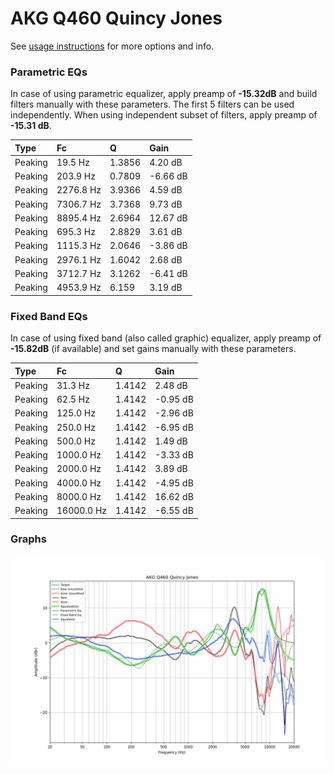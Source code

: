 # AKG Q460 Quincy Jones
See [usage instructions](https://github.com/jaakkopasanen/AutoEq#usage) for more options and info.

### Parametric EQs
In case of using parametric equalizer, apply preamp of **-15.32dB** and build filters manually
with these parameters. The first 5 filters can be used independently.
When using independent subset of filters, apply preamp of **-15.31 dB**.

| Type    | Fc        |      Q | Gain     |
|:--------|:----------|:-------|:---------|
| Peaking | 19.5 Hz   | 1.3856 | 4.20 dB  |
| Peaking | 203.9 Hz  | 0.7809 | -6.66 dB |
| Peaking | 2276.8 Hz | 3.9366 | 4.59 dB  |
| Peaking | 7306.7 Hz | 3.7368 | 9.73 dB  |
| Peaking | 8895.4 Hz | 2.6964 | 12.67 dB |
| Peaking | 695.3 Hz  | 2.8829 | 3.61 dB  |
| Peaking | 1115.3 Hz | 2.0646 | -3.86 dB |
| Peaking | 2976.1 Hz | 1.6042 | 2.68 dB  |
| Peaking | 3712.7 Hz | 3.1262 | -6.41 dB |
| Peaking | 4953.9 Hz | 6.159  | 3.19 dB  |

### Fixed Band EQs
In case of using fixed band (also called graphic) equalizer, apply preamp of **-15.82dB**
(if available) and set gains manually with these parameters.

| Type    | Fc         |      Q | Gain     |
|:--------|:-----------|:-------|:---------|
| Peaking | 31.3 Hz    | 1.4142 | 2.48 dB  |
| Peaking | 62.5 Hz    | 1.4142 | -0.95 dB |
| Peaking | 125.0 Hz   | 1.4142 | -2.96 dB |
| Peaking | 250.0 Hz   | 1.4142 | -6.95 dB |
| Peaking | 500.0 Hz   | 1.4142 | 1.49 dB  |
| Peaking | 1000.0 Hz  | 1.4142 | -3.33 dB |
| Peaking | 2000.0 Hz  | 1.4142 | 3.89 dB  |
| Peaking | 4000.0 Hz  | 1.4142 | -4.95 dB |
| Peaking | 8000.0 Hz  | 1.4142 | 16.62 dB |
| Peaking | 16000.0 Hz | 1.4142 | -6.55 dB |

### Graphs
![](./AKG%20Q460%20Quincy%20Jones.png)